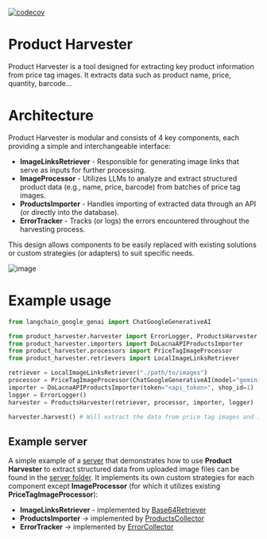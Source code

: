 [![codecov](https://codecov.io/gh/semjacko/product-harvester/graph/badge.svg?token=2891N9XPTH)](https://codecov.io/gh/semjacko/product-harvester)

# Product Harvester
Product Harvester is a tool designed for extracting key product information from price tag images.
It extracts data such as product name, price, quantity, barcode...

# Architecture
Product Harvester is modular and consists of 4 key components, each providing a simple and interchangeable interface:
  - **ImageLinksRetriever** - Responsible for generating image links that serve as inputs for further processing.
  - **ImageProcessor** - Utilizes LLMs to analyze and extract structured product data (e.g., name, price, barcode) 
  from batches of price tag images.
  - **ProductsImporter** - Handles importing of extracted data through an API (or directly into the database).
  - **ErrorTracker** - Tracks (or logs) the errors encountered throughout the harvesting process.

This design allows components to be easily replaced with existing solutions or custom strategies (or adapters) 
to suit specific needs.

![image](https://github.com/user-attachments/assets/8310e461-30a0-4d39-bfe4-8887ea4e7da9)

# Example usage
```python
from langchain_google_genai import ChatGoogleGenerativeAI

from product_harvester.harvester import ErrorLogger, ProductsHarvester
from product_harvester.importers import DoLacnaAPIProductsImporter
from product_harvester.processors import PriceTagImageProcessor
from product_harvester.retrievers import LocalImageLinksRetriever

retriever = LocalImageLinksRetriever("./path/to/images")
processor = PriceTagImageProcessor(ChatGoogleGenerativeAI(model="gemini-1.5-flash", google_api_key="<api_key>"))
importer = DoLacnaAPIProductsImporter(token="<api_token>", shop_id=1)
logger = ErrorLogger()
harvester = ProductsHarvester(retriever, processor, importer, logger)

harvester.harvest() # Will extract the data from price tag images and import them via specific API.
```

## Example server
A simple example of a [server](server/server.py) that demonstrates how to use **Product Harvester** to extract
structured data from uploaded image files can be found in the [server folder](server).
It implements its own custom strategies for each component except **ImageProcessor** (for which it utilizes existing
**PriceTagImageProcessor**):
  - **ImageLinksRetriever** - implemented by [Base64Retriever](server/retriever.py)
  - **ProductsImporter** -> implemented by [ProductsCollector](server/products_collector.py)
  - **ErrorTracker** -> implemented by [ErrorCollector](server/error_collector.py)

